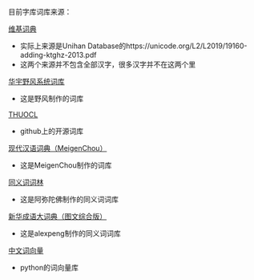 目前字库词库来源：

[维基词典](https://zh.wiktionary.org/wiki/Appendix:%E6%B1%89%E8%AF%AD%E6%8B%BC%E9%9F%B3%E7%B4%A2%E5%BC%95/%E9%80%9A%E7%94%A8%E8%A7%84%E8%8C%83%E6%B1%89%E5%AD%97%E8%A1%A8)
- 实际上来源是Unihan Database的https://unicode.org/L2/L2019/19160-adding-ktghz-2013.pdf
- 这两个来源并不包含全部汉字，很多汉字并不在这两个里

[华宇野风系统词库](http://bbs.pinyin.thunisoft.com/forum.php?mod=viewthread&tid=30049)
- 这是野风制作的词库

[THUOCL](https://github.com/thunlp/THUOCL)
- github上的开源词库

[现代汉语词典（MeigenChou）](https://forum.freemdict.com/t/topic/12102)
- 这是MeigenChou制作的词库

[同义词词林](https://forum.freemdict.com/t/topic/1211)
- 这是阿弥陀佛制作的同义词词库

[新华成语大词典（图文综合版）](https://forum.freemdict.com/t/topic/11407)
- 这是alexpeng制作的同义词词库

[中文词向量](https://github.com/Embedding/Chinese-Word-Vectors)
- python的词向量库
